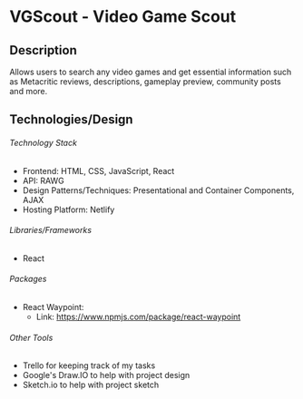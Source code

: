 # VGScout - Video Game Scout

## Description
Allows users to search any video games and get essential information such as Metacritic reviews, descriptions, gameplay preview, community posts and more.

## Technologies/Design

###### Technology Stack
- Frontend: HTML, CSS, JavaScript, React
- API: RAWG
- Design Patterns/Techniques: Presentational and Container Components, AJAX
- Hosting Platform: Netlify

###### Libraries/Frameworks
- React

###### Packages
- React Waypoint:
  - Link: https://www.npmjs.com/package/react-waypoint

###### Other Tools
- Trello for keeping track of my tasks
- Google's Draw.IO to help with project design
- Sketch.io to help with project sketch



